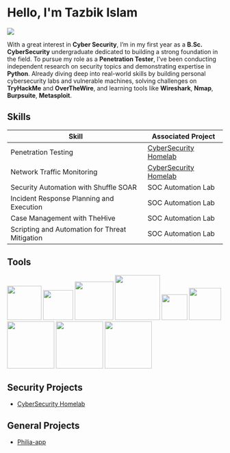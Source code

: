 # Hello, I'm Tazbik Islam
<a href="https://linkedin.com" target="_blank"><img src="https://img.shields.io/badge/-LinkedIn-0072b1?&style=for-the-badge&logo=linkedin&logoColor=white" /></a>

With a great interest in <b>Cyber Security</b>, I’m in my first year as a <b>B.Sc. CyberSecurity</b> undergraduate dedicated to building a strong foundation in the field. To pursue my role as a <b>Penetration Tester</b>, I’ve been conducting independent research on security topics and demonstrating expertise in <b>Python</b>. Already diving deep into real-world skills by building personal cybersecurity labs and vulnerable machines, solving challenges on <b>TryHackMe</b> and <b>OverTheWire</b>, and learning tools like <b>Wireshark</b>, <b>Nmap</b>, <b>Burpsuite</b>, <b>Metasploit</b>.

## Skills

| Skill                                         | Associated Project         |
|-----------------------------------------------|----------------------------|
| Penetration Testing       | <a href="https://medium.com/@tazbikislam.work/cybersecurity-home-lab-for-penetration-testing-e8fdd4292670">CyberSecurity Homelab</a>|
| Network Traffic Monitoring | <a href="https://medium.com/@tazbikislam.work/cybersecurity-home-lab-for-penetration-testing-e8fdd4292670">CyberSecurity Homelab</a>|
| Security Automation with Shuffle SOAR         | SOC Automation Lab|
| Incident Response Planning and Execution      | SOC Automation Lab|
| Case Management with TheHive                  | SOC Automation Lab|
| Scripting and Automation for Threat Mitigation | SOC Automation Lab|

## Tools

<div>
    <img src="https://img.shields.io/badge/HTML-%23E34F26.svg?logo=html5&logoColor=white" width="80px"/>
    <img src="https://img.shields.io/badge/CSS-639?logo=css&logoColor=fff" width="70px"/>
    <img src="https://img.shields.io/badge/Python-3776AB?logo=python&logoColor=fff" width="90px"/>
    <img src="https://img.shields.io/badge/Kali%20Linux-557C94?logo=kalilinux&logoColor=fff" width="105px"/>
    <img src="https://img.shields.io/badge/Nmap-004E8C?logo=nmap&logoColor=fff" width="60px"/>
    <img src="https://img.shields.io/badge/Bash-4EAA25?logo=gnubash&logoColor=fff" width="75px"/>
    <img src="https://img.shields.io/badge/Wireshark-1679A7?logo=wireshark&logoColor=fff" width="110px"/>
    <img src="https://img.shields.io/badge/Metasploit-FF6600?logo=metasploit&logoColor=fff" width="110px"/>
    <img src="https://img.shields.io/badge/Burp%20Suite-EE7623?logo=portswigger&logoColor=fff" width="110px"/>
</div>


## Security Projects
- <a href="https://medium.com/@tazbikislam.work/cybersecurity-home-lab-for-penetration-testing-e8fdd4292670">CyberSecurity Homelab</a>

## General Projects
- <a href="https://github.com/tazbikislam/Philia-app">Philia-app</a>
